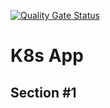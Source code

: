 [![Quality Gate Status](https://sonarcloud.io/api/project_badges/measure?project=kvncont_k8s-app&metric=alert_status)](https://sonarcloud.io/summary/new_code?id=kvncont_k8s-app)
# K8s App

## Section #1
